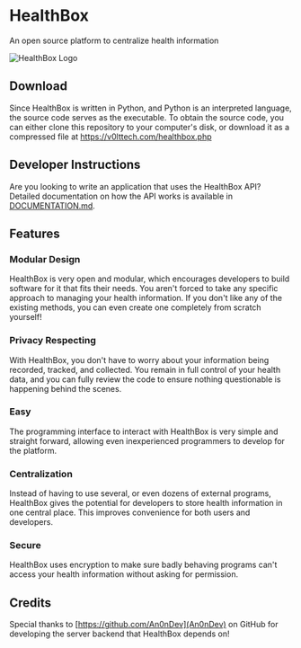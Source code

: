 # HealthBox

An open source platform to centralize health information

![HealthBox Logo](https://v0lttech.com/assets/img/healthboxlogo.png)


## Download

Since HealthBox is written in Python, and Python is an interpreted language, the source code serves as the executable. To obtain the source code, you can either clone this repository to your computer's disk, or download it as a compressed file at <https://v0lttech.com/healthbox.php>


## Developer Instructions

Are you looking to write an application that uses the HealthBox API? Detailed documentation on how the API works is available in [DOCUMENTATION.md](DOCUMENTATION.md).


## Features

### Modular Design

HealthBox is very open and modular, which encourages developers to build software for it that fits their needs. You aren't forced to take any specific approach to managing your health information. If you don't like any of the existing methods, you can even create one completely from scratch yourself!

### Privacy Respecting

With HealthBox, you don't have to worry about your information being recorded, tracked, and collected. You remain in full control of your health data, and you can fully review the code to ensure nothing questionable is happening behind the scenes.

### Easy

The programming interface to interact with HealthBox is very simple and straight forward, allowing even inexperienced programmers to develop for the platform.

### Centralization

Instead of having to use several, or even dozens of external programs, HealthBox gives the potential for developers to store health information in one central place. This improves convenience for both users and developers.

### Secure

HealthBox uses encryption to make sure badly behaving programs can't access your health information without asking for permission.




## Credits

Special thanks to [https://github.com/An0nDev](An0nDev) on GitHub for developing the server backend that HealthBox depends on!
